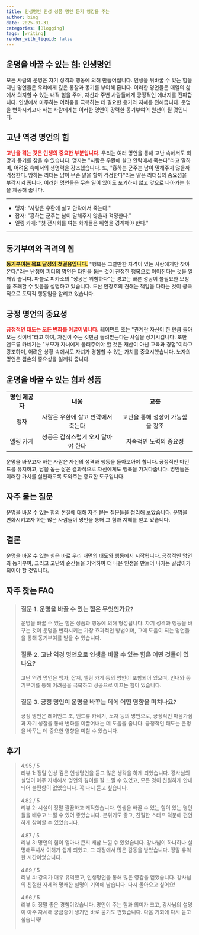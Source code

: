 ```yaml
---
title: 인생명언 인성 성품 명언 듣기 영감을 주는
author: bing
date: 2025-01-31
categories: [Blogging]
tags: [writing]
render_with_liquid: false
---
```



<h2 id='운명을바꿀수있는힘'>운명을 바꿀 수 있는 힘: 인생명언</h2>

<p>모든 사람의 운명은 자기 성격과 행동에 의해 만들어집니다. 인생을 뒤바꿀 수 있는 힘을 지닌 명언들은 우리에게 깊은 통찰과 동기를 부여해 줍니다. 이러한 명언들은 매일의 삶에서 의지할 수 있는 내적 힘을 주며, 자신과 주변 사람들에게 긍정적인 에너지를 전파합니다. 인생에서 마주하는 어려움을 극복하는 데 필요한 용기와 지혜를 전해줍니다. 운명을 변화시키고자 하는 사람에게는 이러한 명언이 강력한 동기부여의 원천이 될 것입니다.</p>

<h2 id='고난역경명언'>고난 역경 명언의 힘</h2>

<p><b><span style="color: #ee2323;">고난을 겪는 것은 인생의 중요한 부분입니다.</span></b> 우리는 여러 명언을 통해 고난 속에서도 희망과 동기를 찾을 수 있습니다. 맹자는 "사람은 우환에 살고 안락에서 죽는다"라고 말하며, 어려움 속에서의 생명력을 강조했습니다. 또, "흥하는 군주는 남이 말해주지 않을까 걱정한다. 망하는 리더는 남이 무슨 말을 할까 걱정한다"라는 말은 리더십의 중요성을 부각시켜 줍니다. 이러한 명언들은 무슨 일이 있어도 포기하지 않고 앞으로 나아가는 힘을 제공해 줍니다.</p>

<hr />

<ul>
    <li>맹자: "사람은 우환에 살고 안락에서 죽는다."</li>
    <li>잡저: "흥하는 군주는 남이 말해주지 않을까 걱정한다."</li>
    <li>엘링 카게: "첫 전시회를 여는 화가들은 위험을 경계해야 한다."</li>
</ul>

<hr />

<h2 id='동기부여와격려명언'>동기부여와 격려의 힘</h2>

<p><b><span style="background-color: #ffe066;">동기부여는 목표 달성의 첫걸음입니다.</span></b> "행복은 그럴만한 자격이 있는 사람에게만 찾아온다."라는 난쟁이 피터의 명언은 타인을 돕는 것이 진정한 행복으로 이어진다는 것을 일깨워 줍니다. 파블로 피카소의 "성공은 위험하다"는 경고는 빠른 성공이 불필요한 모방을 초래할 수 있음을 설명하고 있습니다. 도산 안창호의 견해는 책임을 다하는 것이 궁극적으로 도덕적 행동임을 알리고 있습니다.</p>

<h2 id='긍정명언'>긍정 명언의 중요성</h2>

<p><b><span style="color: #ee2323;">긍정적인 태도는 모든 변화를 이끌어냅니다.</span></b> 레이먼드 조는 "관계란 자신이 한 만큼 돌아오는 것이네"라고 하여, 자신이 주는 것만큼 돌려받는다는 사실을 상기시킵니다. 또한 앤드류 카네기는 "부모가 자녀에게 물려주어야 할 것은 재산이 아닌 교육과 경험"이라고 강조하며, 어려운 상황 속에서도 자녀가 경험할 수 있는 가치를 중요시했습니다. 노자의 명언은 겸손의 중요성을 일깨워 줍니다.</p>

<h2 id='운명을바꿀수있는힘과성품'>운명을 바꿀 수 있는 힘과 성품</h2>

<table>
    <tr>
        <td style="text-align: center; height: 17px;"><b>명언 제공자</b></td>
        <td style="text-align: center; height: 17px;"><b>내용</b></td>
        <td style="text-align: center; height: 17px;"><b>교훈</b></td>
    </tr>
    <tr>
        <td style="text-align: center; height: 17px;">맹자</td>
        <td style="text-align: center; height: 17px;">사람은 우환에 살고 안락에서 죽는다</td>
        <td style="text-align: center; height: 17px;">고난을 통해 성장이 가능함을 강조</td>
    </tr>
    <tr>
        <td style="text-align: center; height: 17px;">엘링 카게</td>
        <td style="text-align: center; height: 17px;">성공은 갑작스럽게 오지 말아야 한다</td>
        <td style="text-align: center; height: 17px;">지속적인 노력의 중요성</td>
    </tr>
</table>

<p>운명을 바꾸고자 하는 사람은 자신의 성격과 행동을 돌아보아야 합니다. 긍정적인 마인드를 유지하고, 남을 돕는 삶은 결과적으로 자신에게도 행복을 가져다줍니다. 명언들은 이러한 가치를 실현하도록 도와주는 중요한 도구입니다.</p>

<h2 id='자주묻는질문'>자주 묻는 질문</h2>

<p>운명을 바꿀 수 있는 힘의 본질에 대해 자주 묻는 질문들을 정리해 보았습니다. 운명을 변화시키고자 하는 많은 사람들이 명언을 통해 그 힘과 지혜를 얻고 있습니다.</p>

<h2 id='결론'>결론</h2>

<p>운명을 바꿀 수 있는 힘은 바로 우리 내면의 태도와 행동에서 시작됩니다. 긍정적인 명언과 동기부여, 그리고 고난의 순간들을 기억하여 더 나은 인생을 만들어 나가는 길잡이가 되어야 할 것입니다.</p>


<h2 id='자주_찾는_FAQ'>자주 찾는 FAQ</h2>
<div itemscope="" itemtype="https://schema.org/FAQPage"> 
<blockquote> 
<div itemscope="" itemprop="mainEntity" itemtype="https://schema.org/Question"> 
<h3 itemprop="name">질문 1. 운명을 바꿀 수 있는 힘은 무엇인가요?</h3> 
<div itemscope="" itemprop="acceptedAnswer" itemtype="https://schema.org/Answer"> 
<span itemprop="text"> 
<p>운명을 바꿀 수 있는 힘은 성품과 행동에 의해 형성됩니다. 자기 성격과 행동을 바꾸는 것이 운명을 변화시키는 가장 효과적인 방법이며, 그에 도움이 되는 명언들을 통해 동기부여를 받을 수 있습니다.</p> 
</span> 
</div> 
</div> 

<div itemscope="" itemprop="mainEntity" itemtype="https://schema.org/Question"> 
<h3 itemprop="name">질문 2. 고난 역경 명언으로 인생을 바꿀 수 있는 힘은 어떤 것들이 있나요?</h3> 
<div itemscope="" itemprop="acceptedAnswer" itemtype="https://schema.org/Answer"> 
<span itemprop="text"> 
<p>고난 역경 명언은 맹자, 잡저, 엘링 카게 등의 명언이 포함되어 있으며, 인내와 동기부여를 통해 어려움을 극복하고 성공으로 이끄는 힘이 있습니다.</p> 
</span> 
</div> 
</div> 

<div itemscope="" itemprop="mainEntity" itemtype="https://schema.org/Question"> 
<h3 itemprop="name">질문 3. 긍정 명언이 운명을 바꾸는 데에 어떤 영향을 미치나요?</h3> 
<div itemscope="" itemprop="acceptedAnswer" itemtype="https://schema.org/Answer"> 
<span itemprop="text"> 
<p>긍정 명언은 레이먼드 조, 앤드류 카네기, 노자 등의 명언으로, 긍정적인 마음가짐과 자기 성찰을 통해 변화를 이끌어내는 데 도움을 줍니다. 긍정적인 태도는 운명을 바꾸는 데 중요한 영향을 미칠 수 있습니다.</p> 
</span> 
</div> 
</div> 
</blockquote> 
</div>
<h2 id='후기'>후기</h2>
<div itemscope itemtype="https://schema.org/Product">
  <blockquote>
  <div itemprop="review" itemscope itemtype="https://schema.org/Review">
      <div itemprop="reviewRating" itemscope itemtype="https://schema.org/Rating"> <span itemprop="ratingValue">4.95</span> / <span itemprop="bestRating">5</span> </div>
      <span itemprop="reviewBody">리뷰 1: 정말 인상 깊은 인생명언을 듣고 많은 생각을 하게 되었습니다. 강사님의 설명이 아주 자세해서 명언의 깊이를 잘 느낄 수 있었고, 모든 것이 친절하게 안내되어 불편함이 없었습니다. 꼭 다시 듣고 싶습니다.</span>
  </div>
  <br>
  <div itemprop="review" itemscope itemtype="https://schema.org/Review">
      <div itemprop="reviewRating" itemscope itemtype="https://schema.org/Rating"> <span itemprop="ratingValue">4.82</span> / <span itemprop="bestRating">5</span> </div>
      <span itemprop="reviewBody">리뷰 2: 시설이 정말 깔끔하고 쾌적했습니다. 인생을 바꿀 수 있는 힘이 있는 명언들을 배우고 느낄 수 있어 좋았습니다. 분위기도 좋고, 친절한 스태프 덕분에 편안하게 참여할 수 있었습니다.</span>
  </div>
  <br>
  <div itemprop="review" itemscope itemtype="https://schema.org/Review">
      <div itemprop="reviewRating" itemscope itemtype="https://schema.org/Rating"> <span itemprop="ratingValue">4.87</span> / <span itemprop="bestRating">5</span> </div>
      <span itemprop="reviewBody">리뷰 3: 명언의 힘이 얼마나 큰지 새삼 느낄 수 있었습니다. 강사님이 하나하나 설명해주셔서 이해가 쉽게 되었고, 그 과정에서 많은 감동을 받았습니다. 정말 유익한 시간이었습니다.</span>
  </div>
  <br>
  <div itemprop="review" itemscope itemtype="https://schema.org/Review">
      <div itemprop="reviewRating" itemscope itemtype="https://schema.org/Rating"> <span itemprop="ratingValue">4.89</span> / <span itemprop="bestRating">5</span> </div>
      <span itemprop="reviewBody">리뷰 4: 강의가 매우 유익했고, 인생명언을 통해 많은 영감을 얻었습니다. 강사님의 친절한 자세와 명쾌한 설명이 기억에 남습니다. 다시 돌아오고 싶어요!</span>
  </div>
  <br>
  <div itemprop="review" itemscope itemtype="https://schema.org/Review">
      <div itemprop="reviewRating" itemscope itemtype="https://schema.org/Rating"> <span itemprop="ratingValue">4.96</span> / <span itemprop="bestRating">5</span> </div>
      <span itemprop="reviewBody">리뷰 5: 정말 좋은 경험이었습니다. 명언이 주는 힘과 의미가 크고, 강사님의 설명이 아주 자세해 궁금증이 생기면 바로 묻기도 편했습니다. 다음 기회에 다시 듣고 싶습니까!</span>
  </div>
  <br>
  </blockquote>
</div>

